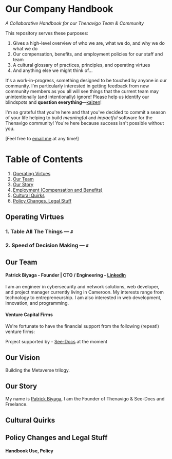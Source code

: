 # Our Company Handbook
*A Collaborative Handbook for our Thenavigo Team & Community*

This repository serves these purposes:

1. Gives a high-level overview of who we are, what we do, and why we do what we do
2. Our compensation, benefits, and employment policies for our staff and team
3. A cultural glossary of practices, principles, and operating virtues
4. And anything else we might think of...

It's a work-in-progress, something designed to be touched by anyone in our community. I'm particularly interested in getting feedback from new community members as you all will see things that the current team may unintentionally (and intentionally) ignore! Please help us identify our blindspots and **question everything**—[kaizen](https://en.wikipedia.org/wiki/Kaizen)!

I'm so grateful that you're here and that you've decided to commit a season of your life helping to build _meaningful_ and _impactful_ software for the Thenavigo community! You're here because success isn't possible without you.

[Feel free to [email me](mailto:biyagapatrick@gmail.com) at any time!]




# Table of Contents

1. [Operating Virtues](https://github.com/patbi/handbook#operating-virtues)
2. [Our Team](https://github.com/patbi/handbook#our-team)
3. [Our Story](https://github.com/patbi/handbook#our-story)
4. [Employment (Compensation and Benefits)](https://github.com/patbi/handbook/blob/master/1-employment.md)
5. [Cultural Quirks](https://github.com/patbi/handbook#cultural-quirks)
6. [Policy Changes, Legal Stuff](https://github.com/patbi/handbook#policy-changes-and-legal-stuff)




## Operating Virtues





### 1. Table All The Things — `#`




### 2. Speed of Decision Making — `#`


## Our Team

#### Patrick Biyaga - Founder | CTO / Engineering - [LinkedIn](https://www.linkedin.com/in/patrickbiyaga/)

I am an engineer in cybersecurity and network solutions, web developer, and project manager currently living in Cameroon. My interests range from technology to entrepreneurship. I am also interested in web development, innovation, and programming.


#### Venture Capital Firms

We're fortunate to have the financial support from the following (repeat!) venture firms:

Project supported by - [See-Docs](http://see-docs.com/) at the moment

<!-- 1. ZZZZZZZZZZZZ — [X](#) -->

<!-- We also have a top-flight group of Angel Investors who act as both advisors and personal friends. -->


## Our Vision

Building the Metaverse trilogy.




## Our Story

My name is [Patrick Biyaga](https://about.me/biyaga), I am the Founder of Thenavigo & See-Docs and Freelance.



## Cultural Quirks




## Policy Changes and Legal Stuff




#### Handbook Use, Policy








